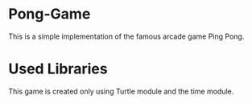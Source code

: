 # Pong-Game
This is a simple implementation of the famous arcade game Ping Pong. 

# Used Libraries  
This game is created only using Turtle module and the time module.
